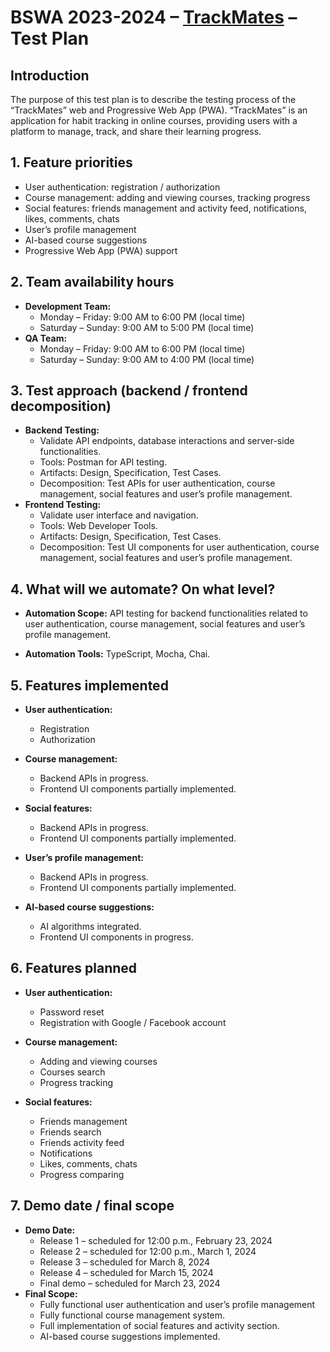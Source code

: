 # BSWA 2023-2024 – [TrackMates](https://trackmates.net/) – Test Plan

## Introduction

The purpose of this test plan is to describe the testing process of the “TrackMates” web and Progressive Web App (PWA). “TrackMates” is an application for habit tracking in online courses, providing users with a platform to manage, track, and share their learning progress.

## 1. Feature priorities

- User authentication: registration / authorization
- Course management: adding and viewing courses, tracking progress
- Social features: friends management and activity feed, notifications, likes, comments, chats
- User’s profile management
- AI-based course suggestions
- Progressive Web App (PWA) support

## 2. Team availability hours

- **Development Team:**
  - Monday – Friday: 9:00 AM to 6:00 PM (local time)
  - Saturday – Sunday: 9:00 AM to 5:00 PM (local time)
- **QA Team:**
  - Monday – Friday: 9:00 AM to 6:00 PM (local time)
  - Saturday – Sunday: 9:00 AM to 4:00 PM (local time)

## 3. Test approach (backend / frontend decomposition)

- **Backend Testing:**
  - Validate API endpoints, database interactions and server-side functionalities.
  - Tools: Postman for API testing.
  - Artifacts: Design, Specification, Test Cases.
  - Decomposition: Test APIs for user authentication, course management, social features and user’s profile management.
- **Frontend Testing:**
  - Validate user interface and navigation.
  - Tools: Web Developer Tools.
  - Artifacts: Design, Specification, Test Cases.
  - Decomposition: Test UI components for user authentication, course management, social features and user’s profile management.

## 4. What will we automate? On what level?

- **Automation Scope:**
  API testing for backend functionalities related to user authentication, course management, social features and user’s profile management.

- **Automation Tools:**
  TypeScript, Mocha, Chai.

## 5. Features implemented

- **User authentication:**

  - Registration
  - Authorization

- **Course management:**

  - Backend APIs in progress.
  - Frontend UI components partially implemented.

- **Social features:**

  - Backend APIs in progress.
  - Frontend UI components partially implemented.

- **User’s profile management:**

  - Backend APIs in progress.
  - Frontend UI components partially implemented.

- **AI-based course suggestions:**
  - AI algorithms integrated.
  - Frontend UI components in progress.

## 6. Features planned

- **User authentication:**

  - Password reset
  - Registration with Google / Facebook account

- **Course management:**

  - Adding and viewing courses
  - Courses search
  - Progress tracking

- **Social features:**
  - Friends management
  - Friends search
  - Friends activity feed
  - Notifications
  - Likes, comments, chats
  - Progress comparing

## 7. Demo date / final scope

- **Demo Date:**
  - Release 1 – scheduled for 12:00 p.m., February 23, 2024
  - Release 2 – scheduled for 12:00 p.m., March 1, 2024
  - Release 3 – scheduled for March 8, 2024
  - Release 4 – scheduled for March 15, 2024
  - Final demo – scheduled for March 23, 2024
- **Final Scope:**
  - Fully functional user authentication and user’s profile management
  - Fully functional course management system.
  - Full implementation of social features and activity section.
  - AI-based course suggestions implemented.
